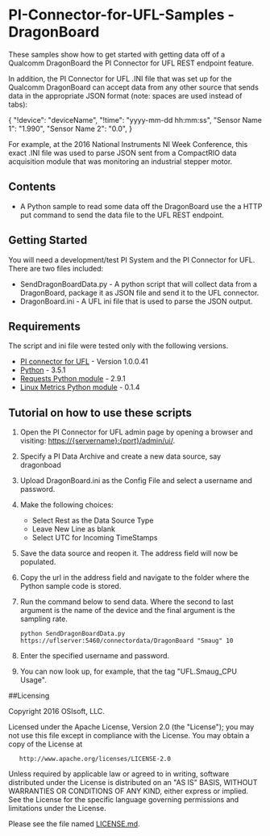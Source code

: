 # PI-Connector-for-UFL-Samples - DragonBoard

These samples show how to get started with getting data off of a Qualcomm DragonBoard the PI Connector for UFL REST endpoint feature.

In addition, the PI Connector for UFL .INI file that was set up for the Qualcomm DragonBoard can accept data from any other source that sends data in the appropriate JSON format (note: spaces are used instead of tabs):

{
    "!device": "deviceName", 
    "!time": "yyyy-mm-dd hh:mm:ss", 
    "Sensor Name 1": "1.990", 
    "Sensor Name 2": "0.0", 
}

For example, at the 2016 National Instruments NI Week Conference, this exact .INI file was used to parse JSON sent from a CompactRIO data acquisition module that was monitoring an industrial stepper motor.

## Contents

* A Python sample to read some data off the DragonBoard use the a HTTP put command to send the data file to the UFL REST endpoint.

## Getting Started

You will need a development/test PI System and the PI Connector for UFL. There are two files included:
* SendDragonBoardData.py - A python script that will collect data from a DragonBoard, package it as JSON file and send it to the UFL connector.
* DragonBoard.ini - A UFL ini file that is used to parse the JSON output.

## Requirements
The script and ini file were tested only with the following versions.

* [PI connector for UFL](https://techsupport.osisoft.com/Products/PI-Interfaces-and-PI-Connectors/PI-Connector-for-UFL/) - Version 1.0.0.41
* [Python](https://docs.python.org/3.5/) - 3.5.1
* [Requests Python module](https://pypi.python.org/pypi/requests) - 2.9.1
* [Linux Metrics Python module](https://pypi.python.org/pypi/linux-metrics) - 0.1.4

## Tutorial on how to use these scripts
1. Open the PI Connector for UFL admin page by opening a browser and visiting: [https://{servername}:{port}/admin/ui/](https://{servername}:{port}/admin/ui/).
2. Specify a PI Data Archive and create a new data source, say dragonboad
3. Upload DragonBoard.ini as the Config File and select a username and password.
4. Make the following choices:
    * Select Rest as the Data Source Type
    * Leave New Line as blank
    * Select UTC for Incoming TimeStamps
5. Save the data source and reopen it. The address field will now be populated.
6. Copy the url in the address field and navigate to the folder where the Python sample code is stored.
7. Run the command below to send data. Where the second to last argument is the name of the device and the final argument is the sampling rate.

    `python SendDragonBoardData.py https://uflserver:5460/connectordata/DragonBoard "Smaug" 10`
7. Enter the specified username and password.
8. You can now look up, for example, that the tag "UFL.Smaug_CPU Usage".

##Licensing

Copyright 2016 OSIsoft, LLC.

   Licensed under the Apache License, Version 2.0 (the "License");
   you may not use this file except in compliance with the License.
   You may obtain a copy of the License at

       http://www.apache.org/licenses/LICENSE-2.0

   Unless required by applicable law or agreed to in writing, software
   distributed under the License is distributed on an "AS IS" BASIS,
   WITHOUT WARRANTIES OR CONDITIONS OF ANY KIND, either express or implied.
   See the License for the specific language governing permissions and
   limitations under the License.
   
Please see the file named [LICENSE.md](LICENSE.md).
